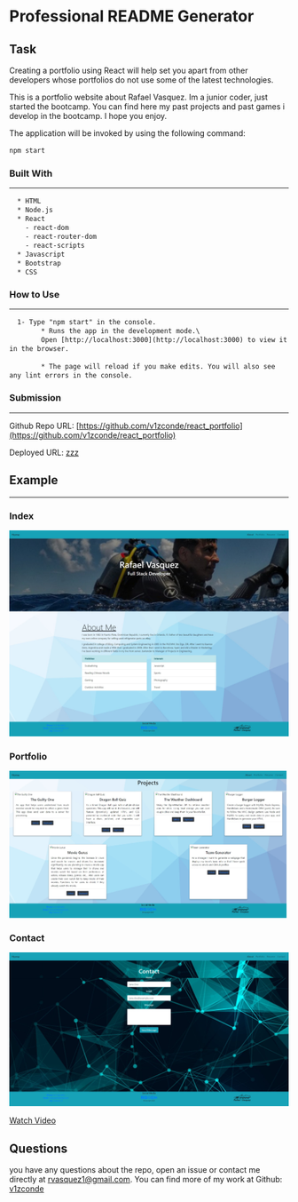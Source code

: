 # Professional README Generator

## Task

Creating a portfolio using React will help set you apart from other developers whose portfolios do not use some of the latest technologies.

This is a portfolio website about Rafael Vasquez. Im a junior coder, just started the bootcamp. 
You can find here my past projects and past games i develop in the bootcamp. I hope you enjoy.

The application will be invoked by using the following command:

```bash
npm start
```

### Built With
----
```
  * HTML
  * Node.js
  * React
    - react-dom
    - react-router-dom
    - react-scripts
  * Javascript
  * Bootstrap
  * CSS
```    

### How to Use
----
```
  1- Type "npm start" in the console.
        * Runs the app in the development mode.\
        Open [http://localhost:3000](http://localhost:3000) to view it in the browser.

        * The page will reload if you make edits. You will also see any lint errors in the console.
```    
### Submission
---

Github Repo URL: 
[https://github.com/v1zconde/react_portfolio](https://github.com/v1zconde/react_portfolio)

Deployed URL: 
[zzz](xxx)


## Example
---
### Index
![Portfolio Index](./public/img/full-page-index.png)

### Portfolio
![Portfolio Index](./public/img/full-page-portfolio.png)

### Contact
![Portfolio Index](./public/img/full-page-contact.png)

[Watch Video](https://drive.google.com/file/d/198mSNPS5vX4hvJrYrY68hM_IiGcKcbqJ/view)

  ## Questions
you have any questions about the repo, open an issue or contact me directly at rvasquez1@gmail.com. You can find more of my work at 
  Github: [v1zconde](http://github.com/v1zconde)
